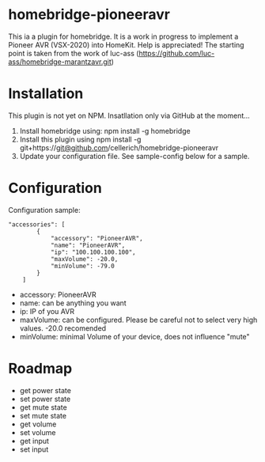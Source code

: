 # homebridge-pioneeravr

This ia a plugin for homebridge.
It is a work in progress to implement a Pioneer AVR (VSX-2020) into HomeKit.
Help is appreciated!
The starting point is taken from the work of luc-ass (https://github.com/luc-ass/homebridge-marantzavr.git)

# Installation

This plugin is not yet on NPM. Insatllation only via GitHub at the moment...

1. Install homebridge using: npm install -g homebridge <br>
2. Install this plugin using npm install -g git+https://git@github.com/cellerich/homebridge-pioneeravr
3. Update your configuration file. See sample-config below for a sample.

# Configuration

Configuration sample:

```
"accessories": [
        {
            "accessory": "PioneerAVR",
            "name": "PioneerAVR",
            "ip": "100.100.100.100",
            "maxVolume": -20.0,
            "minVolume": -79.0
        }
    ]
```

- accessory: PioneerAVR
- name: can be anything you want
- ip: IP of you AVR
- maxVolume: can be configured. Please be careful not to select very high values. -20.0 recomended
- minVolume: minimal Volume of your device, does not influence "mute"

# Roadmap

- get power state
- set power state
- get mute state
- set mute state
- get volume
- set volume 
- get input
- set input
